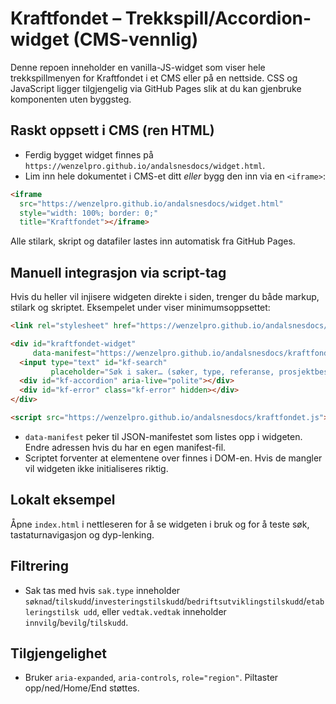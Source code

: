 # Kraftfondet – Trekkspill/Accordion-widget (CMS-vennlig)

Denne repoen inneholder en vanilla-JS-widget som viser hele trekkspillmenyen for Kraftfondet i et CMS eller på en nettside. CSS
og JavaScript ligger tilgjengelig via GitHub Pages slik at du kan gjenbruke komponenten uten byggsteg.

## Raskt oppsett i CMS (ren HTML)
- Ferdig bygget widget finnes på `https://wenzelpro.github.io/andalsnesdocs/widget.html`.
- Lim inn hele dokumentet i CMS-et ditt *eller* bygg den inn via en `<iframe>`:

```html
<iframe
  src="https://wenzelpro.github.io/andalsnesdocs/widget.html"
  style="width: 100%; border: 0;"
  title="Kraftfondet"></iframe>
```

Alle stilark, skript og datafiler lastes inn automatisk fra GitHub Pages.

## Manuell integrasjon via script-tag
Hvis du heller vil injisere widgeten direkte i siden, trenger du både markup, stilark og skriptet. Eksempelet under viser minimumsoppsettet:
```html
<link rel="stylesheet" href="https://wenzelpro.github.io/andalsnesdocs/kraftfondet.css" />

<div id="kraftfondet-widget"
     data-manifest="https://wenzelpro.github.io/andalsnesdocs/kraftfondet/manifest.json">
  <input type="text" id="kf-search"
         placeholder="Søk i saker… (søker, type, referanse, prosjektbeskrivelse, vedtak, budsjett, stemmegivning)" />
  <div id="kf-accordion" aria-live="polite"></div>
  <div id="kf-error" class="kf-error" hidden></div>
</div>

<script src="https://wenzelpro.github.io/andalsnesdocs/kraftfondet.js"></script>
```

- `data-manifest` peker til JSON-manifestet som listes opp i widgeten. Endre adressen hvis du har en egen manifest-fil.
- Scriptet forventer at elementene over finnes i DOM-en. Hvis de mangler vil widgeten ikke initialiseres riktig.

## Lokalt eksempel
Åpne `index.html` i nettleseren for å se widgeten i bruk og for å teste søk, tastaturnavigasjon og dyp-lenking.

## Filtrering
- Sak tas med hvis `sak.type` inneholder `søknad`/`tilskudd`/`investeringstilskudd`/`bedriftsutviklingstilskudd`/`etableringstilsk
udd`,
  eller `vedtak.vedtak` inneholder `innvilg`/`bevilg`/`tilskudd`.

## Tilgjengelighet
- Bruker `aria-expanded`, `aria-controls`, `role="region"`. Piltaster opp/ned/Home/End støttes.

